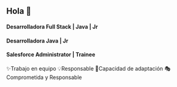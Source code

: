## Hola 👋
#### Desarrolladora Full Stack | Java | Jr
#### Desarrolladora Java | Jr
#### Salesforce Administrator | Trainee
✨Trabajo en equipo
💡Responsable
🎈Capacidad de adaptación
🎭Comprometida y Responsable


